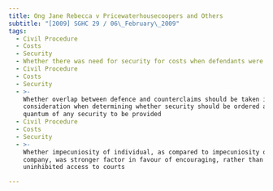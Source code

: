 ```yaml
---
title: Ong Jane Rebecca v Pricewaterhousecoopers and Others
subtitle: "[2009] SGHC 29 / 06\_February\_2009"
tags:
  - Civil Procedure
  - Costs
  - Security
  - Whether there was need for security for costs when defendants were insured
  - Civil Procedure
  - Costs
  - Security
  - >-
    Whether overlap between defence and counterclaims should be taken into
    consideration when determining whether security should be ordered and
    quantum of any security to be provided
  - Civil Procedure
  - Costs
  - Security
  - >-
    Whether impecuniosity of individual, as compared to impecuniosity of
    company, was stronger factor in favour of encouraging, rather than limiting,
    uninhibited access to courts

---
```


